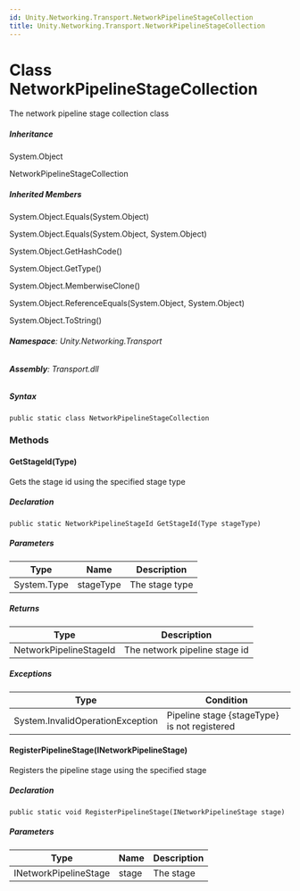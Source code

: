 ```yaml
---
id: Unity.Networking.Transport.NetworkPipelineStageCollection
title: Unity.Networking.Transport.NetworkPipelineStageCollection
---
```



# Class NetworkPipelineStageCollection


The network pipeline stage collection class






##### Inheritance


System.Object




NetworkPipelineStageCollection






##### Inherited Members



System.Object.Equals(System.Object)





System.Object.Equals(System.Object, System.Object)





System.Object.GetHashCode()





System.Object.GetType()





System.Object.MemberwiseClone()





System.Object.ReferenceEquals(System.Object, System.Object)





System.Object.ToString()





###### **Namespace**: Unity.Networking.Transport

###### **Assembly**: Transport.dll

##### Syntax


``` lang-csharp
public static class NetworkPipelineStageCollection
```



### Methods

#### GetStageId(Type)


Gets the stage id using the specified stage type






##### Declaration


``` lang-csharp
public static NetworkPipelineStageId GetStageId(Type stageType)
```



##### Parameters

| Type        | Name      | Description    |
|-------------|-----------|----------------|
| System.Type | stageType | The stage type |

##### Returns

| Type                   | Description                   |
|------------------------|-------------------------------|
| NetworkPipelineStageId | The network pipeline stage id |

##### Exceptions

| Type                             | Condition                                    |
|----------------------------------|----------------------------------------------|
| System.InvalidOperationException | Pipeline stage {stageType} is not registered |

#### RegisterPipelineStage(INetworkPipelineStage)


Registers the pipeline stage using the specified stage






##### Declaration


``` lang-csharp
public static void RegisterPipelineStage(INetworkPipelineStage stage)
```



##### Parameters

| Type                  | Name  | Description |
|-----------------------|-------|-------------|
| INetworkPipelineStage | stage | The stage   |



